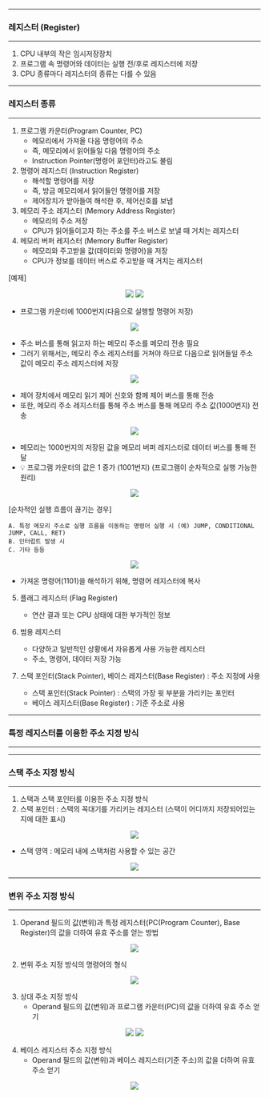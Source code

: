 -----
### 레지스터 (Register)
-----
1. CPU 내부의 작은 임시저장장치
2. 프로그램 속 명령어와 데이터는 실행 전/후로 레지스터에 저장
3. CPU 종류마다 레지스터의 종류는 다를 수 있음

-----
### 레지스터 종류
-----
1. 프로그램 카운터(Program Counter, PC)
   - 메모리에서 가져올 다음 명령어의 주소
   - 즉, 메모리에서 읽어들일 다음 명령어의 주소
   - Instruction Pointer(명령어 포인터)라고도 불림
2. 명령어 레지스터 (Instruction Register)
   - 해석할 명령어를 저장
   - 즉, 방금 메모리에서 읽어들인 명령어를 저장
   - 제어장치가 받아들여 해석한 후, 제어신호를 보냄
3. 메모리 주소 레지스터 (Memory Address Register)
   - 메모리의 주소 저장
   - CPU가 읽어들이고자 하는 주소를 주소 버스로 보낼 때 거치는 레지스터
4. 메모리 버퍼 레지스터 (Memory Buffer Register)
   - 메모리와 주고받을 값(데이터와 명령어)을 저장
   - CPU가 정보를 데이터 버스로 주고받을 때 거치는 레지스터

[예제]
<div align="center">
<img src="https://github.com/sooyounghan/Computer-Science/assets/34672301/e39819c5-fdba-46cd-9bfa-b65bddab8242">
<img src="https://github.com/sooyounghan/Computer-Science/assets/34672301/9b6997fc-8baa-4941-9a49-b3afc05910ec">
</div>

  - 프로그램 카운터에 1000번지(다음으로 실행할 명령어 저장)
    
<div align="center">
<img src="https://github.com/sooyounghan/Computer-Science/assets/34672301/44e361d2-d366-47a2-bf99-856c49a61ab3">
</div>

  - 주소 버스를 통해 읽고자 하는 메모리 주소를 메모리 전송 필요
  - 그러기 위해서는, 메모리 주소 레지스터를 거쳐야 하므로 다음으로 읽어들일 주소 값이 메모리 주소 레지스터에 저장

<div align="center">
<img src="https://github.com/sooyounghan/Computer-Science/assets/34672301/c93a52b0-ffb9-4b4d-b088-85a9f1887240">
</div>

  - 제어 장치에서 메모리 읽기 제어 신호와 함께 제어 버스를 통해 전송
  - 또한, 메모리 주소 레지스터를 통해 주소 버스를 통해 메모리 주소 값(1000번지) 전송

<div align="center">
<img src="https://github.com/sooyounghan/Computer-Science/assets/34672301/dc837f94-2061-4ffa-8764-1cbeb95997c1">
</div>

  - 메모리는 1000번지의 저장된 값을 메모리 버퍼 레지스터로 데이터 버스를 통해 전달
  - 💡 프로그램 카운터의 값은 1 증가 (1001번지) (프로그램이 순차적으로 실행 가능한 원리)
<div align="center">
<img src="https://github.com/sooyounghan/Computer-Science/assets/34672301/2d238c73-021f-47e8-b419-d9e69b3bb534">
</div>

[순차적인 실행 흐름이 끊기는 경우]
```
A. 특정 메모리 주소로 실행 흐름을 이동하는 명령어 실행 시 (예) JUMP, CONDITIONAL JUMP, CALL, RET)
B. 인터럽트 발생 시
C. 기타 등등
```

<div align="center">
<img src="https://github.com/sooyounghan/Computer-Science/assets/34672301/edeb7609-3346-429e-a533-da76b531bd93">
</div>

  - 가져온 명령어(1101)을 해석하기 위해, 명령어 레지스터에 복사

5. 플래그 레지스터 (Flag Register)
   - 연산 결과 또는 CPU 상태에 대한 부가적인 정보

6. 범용 레지스터
   - 다양하고 일반적인 상황에서 자유롭게 사용 가능한 레지스터
   - 주소, 명령어, 데이터 저장 가능

7. 스택 포인터(Stack Pointer), 베이스 레지스터(Base Register) : 주소 지정에 사용
   - 스택 포인터(Stack Pointer) : 스택의 가장 윗 부분을 가리키는 포인터
   - 베이스 레지스터(Base Register) : 기준 주소로 사용
   
-----
### 특정 레지스터를 이용한 주소 지정 방식
-----
-----
### 스택 주소 지정 방식
-----
1. 스택과 스택 포인터를 이용한 주소 지정 방식
2. 스택 포인터 : 스택의 꼭대기를 가리키는 레지스터 (스택이 어디까지 저장되어있는지에 대한 표시)
<div align="center">
<img src="https://github.com/sooyounghan/Computer-Science/assets/34672301/b72f7aa6-9ad0-4dcd-8bd0-1f5ae056af16">
</div>

  - 스택 영역 : 메모리 내에 스택처럼 사용할 수 있는 공간
<div align="center">
<img src="https://github.com/sooyounghan/Computer-Science/assets/34672301/1aaef094-d4bb-4539-b7ee-717f14b20436">
</div>

-----
### 변위 주소 지정 방식
-----
1. Operand 필드의 값(변위)과 특정 레지스터(PC(Program Counter), Base Register)의 값을 더하여 유효 주소를 얻는 방법
<div align="center">
<img src="https://github.com/sooyounghan/Computer-Science/assets/34672301/c2d2adb1-61df-4273-900f-782f223f89c1">
</div>

2. 변위 주소 지정 방식의 명령어의 형식
<div align="center">
<img src="https://github.com/sooyounghan/Computer-Science/assets/34672301/21f208d0-1d81-4f76-85a7-c8e87b645344">
</div>

3. 상대 주소 지정 방식
   - Operand 필드의 값(변위)과 프로그램 카운터(PC)의 값을 더하여 유효 주소 얻기
<div align="center">
<img src="https://github.com/sooyounghan/Computer-Science/assets/34672301/51f1fc7a-1115-43ef-954a-ad98d34ef080">
<img src="https://github.com/sooyounghan/Computer-Science/assets/34672301/c2d59722-3d95-4cc3-a2c4-170da4a75e6f">
</div>

4. 베이스 레지스터 주소 지정 방식
   - Operand 필드의 값(변위)과 베이스 레지스터(기준 주소)의 값을 더하여 유효 주소 얻기
<div align="center">
<img src="https://github.com/sooyounghan/Computer-Science/assets/34672301/504a0384-696f-4d02-ba14-2cffc40f73c2">
</div>
